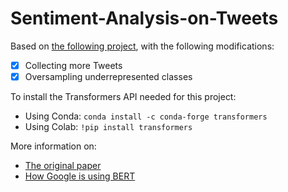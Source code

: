 # Sentiment-Analysis-on-Tweets

Based on [the following project](https://www.coursera.org/projects/sentiment-analysis-bert), with the following modifications:

- [x] Collecting more Tweets 
- [x] Oversampling underrepresented classes

To install the Transformers API needed for this project:

- Using Conda:
  `conda install -c conda-forge transformers`
- Using Colab:
  `!pip install transformers`
  
More information on:
 - [The original paper](https://arxiv.org/abs/1810.04805)
 - [How Google is using BERT](https://blog.google/products/search/search-language-understanding-bert/)
